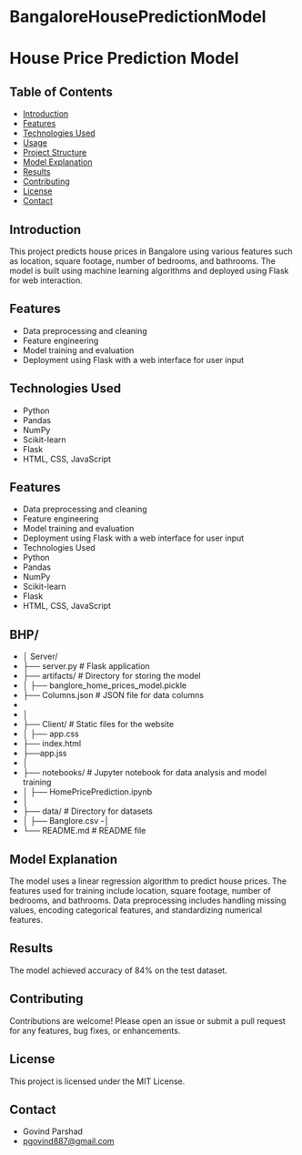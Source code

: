 # BangaloreHousePredictionModel
# House Price Prediction Model

## Table of Contents
- [Introduction](#introduction)
- [Features](#features)
- [Technologies Used](#technologies-used)
- [Usage](#usage)
- [Project Structure](#project-structure)
- [Model Explanation](#model-explanation)
- [Results](#results)
- [Contributing](#contributing)
- [License](#license)
- [Contact](#contact)

## Introduction
This project predicts house prices in Bangalore using various features such as location, square footage, number of bedrooms, and bathrooms. The model is built using machine learning algorithms and deployed using Flask for web interaction.

## Features
- Data preprocessing and cleaning
- Feature engineering
- Model training and evaluation
- Deployment using Flask with a web interface for user input

## Technologies Used
- Python
- Pandas
- NumPy
- Scikit-learn
- Flask
- HTML, CSS, JavaScript

## Features
- Data preprocessing and cleaning
- Feature engineering
- Model training and evaluation
- Deployment using Flask with a web interface for user input
- Technologies Used
- Python
- Pandas
- NumPy
- Scikit-learn
- Flask
- HTML, CSS, JavaScript

## BHP/
- │ Server/
- ├── server.py                # Flask application
- ├── artifacts/                   # Directory for storing the model
- │   ├── banglore_home_prices_model.pickle
- ├── Columns.json                 # JSON file for data columns
-  
- │
- ├── Client/                  # Static files for the website
- │  ├── app.css
-    ├── index.html
-    ├──app.jss
- │
- ├── notebooks/               # Jupyter notebook for data analysis and model training
- │   ├── HomePricePrediction.ipynb
- │
- ├── data/                    # Directory for datasets
- │   ├── Banglore.csv
-│
- └── README.md                # README file

## Model Explanation
The model uses a linear regression algorithm to predict house prices. The features used for training include location, square footage, number of bedrooms, and bathrooms. Data preprocessing includes handling missing values, encoding categorical features, and standardizing numerical features.

## Results
The model achieved accuracy of 84% on the test dataset. 

## Contributing
Contributions are welcome! Please open an issue or submit a pull request for any features, bug fixes, or enhancements.

## License
This project is licensed under the MIT License.

## Contact
- Govind Parshad
- pgovind887@gmail.com
